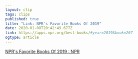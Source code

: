 ```yaml
---
layout: clip
tags: clips
published: true
title: "Link: NPR's Favorite Books Of 2019" 
date: 2020-01-08T20:42:49.677Z
link: https://apps.npr.org/best-books/#year=2019&book=267
ogtype: article
---
```

[NPR's Favorite Books Of 2019 : NPR](https://apps.npr.org/best-books/#year=2019&book=267)
